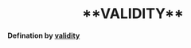 <center><h1>**VALIDITY**</h1></center> 

**Defination by [validity]([https://www.validity.com/data-quality/](https://www.metaplane.dev/blog/data-validity-definition-examples))**








